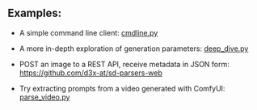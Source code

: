 ## Examples:

* A simple command line client: [cmdline.py](cmdline.py)

* A more in-depth exploration of generation parameters: [deep_dive.py](deep_dive.py)

* POST an image to a REST API, receive metadata in JSON form: https://github.com/d3x-at/sd-parsers-web

* Try extracting prompts from a video generated with ComfyUI: [parse_video.py](parse_video.py)
